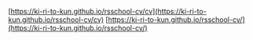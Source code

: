 [https://ki-ri-to-kun.github.io/rsschool-cv/cv](https://ki-ri-to-kun.github.io/rsschool-cv/cv)
[https://ki-ri-to-kun.github.io/rsschool-cv/](https://ki-ri-to-kun.github.io/rsschool-cv/)
